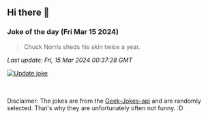 ## Hi there 👋

### Joke of the day (Fri Mar 15 2024)
<!-- joke -->
>Chuck Norris sheds his skin twice a year.
<!-- /joke -->

*Last update: Fri, 15 Mar 2024 00:37:28 GMT*

[![Update joke](https://github.com/nclskfm/nclskfm/actions/workflows/joke.yml/badge.svg)](https://github.com/nclskfm/nclskfm/actions/workflows/joke.yml)

<br><br>
Disclaimer: The jokes are from the [Geek-Jokes-api](https://github.com/sameerkumar18/geek-joke-api) and are randomly selected. That's why they are unfortunately often not funny. :D
